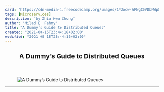 ```yaml
---
card: "https://cdn-media-1.freecodecamp.org/images/1*Zocw-AFNgC0VDbNWp8dD_g.png"
tags: [Microservices]
description: "by Zhia Hwa Chong"
author: "Milad E. Fahmy"
title: "A Dummy’s Guide to Distributed Queues"
created: "2021-08-15T23:44:18+02:00"
modified: "2021-08-15T23:44:18+02:00"
---
```

<div class="site-wrapper">
<main id="site-main" class="site-main outer">
<div class="inner">
<article class="post-full post tag-microservices tag-programming tag-coding tag-software tag-tech ">
<header class="post-full-header">
<h1 class="post-full-title">A Dummy’s Guide to Distributed Queues</h1>
</header>
<figure class="post-full-image">
<picture>
<source media="(max-width: 700px)" sizes="1px" srcset="data:image/gif;base64,R0lGODlhAQABAIAAAAAAAP///yH5BAEAAAAALAAAAAABAAEAAAIBRAA7 1w">
<source media="(min-width: 701px)" sizes="(max-width: 800px) 400px,
(max-width: 1170px) 700px,
1400px" srcset="https://cdn-media-1.freecodecamp.org/images/1*Zocw-AFNgC0VDbNWp8dD_g.png 300w,
https://cdn-media-1.freecodecamp.org/images/1*Zocw-AFNgC0VDbNWp8dD_g.png 600w,
https://cdn-media-1.freecodecamp.org/images/1*Zocw-AFNgC0VDbNWp8dD_g.png 1000w,
https://cdn-media-1.freecodecamp.org/images/1*Zocw-AFNgC0VDbNWp8dD_g.png 2000w">
<img onerror="this.style.display='none'" src="https://cdn-media-1.freecodecamp.org/images/1*Zocw-AFNgC0VDbNWp8dD_g.png" alt="A Dummy’s Guide to Distributed Queues">
</picture>
</figure>
<section class="post-full-content">
<div class="post-content medium-migrated-article">
</div>
<hr>
</section>
</article>
</div>
</main>
</div>
<!-- Google Tag Manager (noscript) -->
<!-- End Google Tag Manager (noscript) -->
